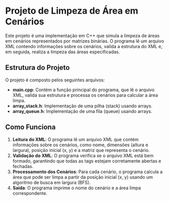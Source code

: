 # Projeto de Limpeza de Área em Cenários

Este projeto é uma implementação em C++ que simula a limpeza de áreas em cenários representados por matrizes binárias. O programa lê um arquivo XML contendo informações sobre os cenários, valida a estrutura do XML e, em seguida, realiza a limpeza das áreas especificadas.

## Estrutura do Projeto

O projeto é composto pelos seguintes arquivos:

- **main.cpp**: Contém a função principal do programa, que lê o arquivo XML, valida sua estrutura e processa os cenários para calcular a área limpa.
- **array_stack.h**: Implementação de uma pilha (stack) usando arrays.
- **array_queue.h**: Implementação de uma fila (queue) usando arrays.

## Como Funciona

1. **Leitura do XML**: O programa lê um arquivo XML que contém informações sobre os cenários, como nome, dimensões (altura e largura), posição inicial (x, y) e a matriz que representa o cenário.
2. **Validação do XML**: O programa verifica se o arquivo XML está bem formado, garantindo que todas as tags estejam corretamente abertas e fechadas.
3. **Processamento dos Cenários**: Para cada cenário, o programa calcula a área que pode ser limpa a partir da posição inicial (x, y) usando um algoritmo de busca em largura (BFS).
4. **Saída**: O programa imprime o nome do cenário e a área limpa correspondente.
